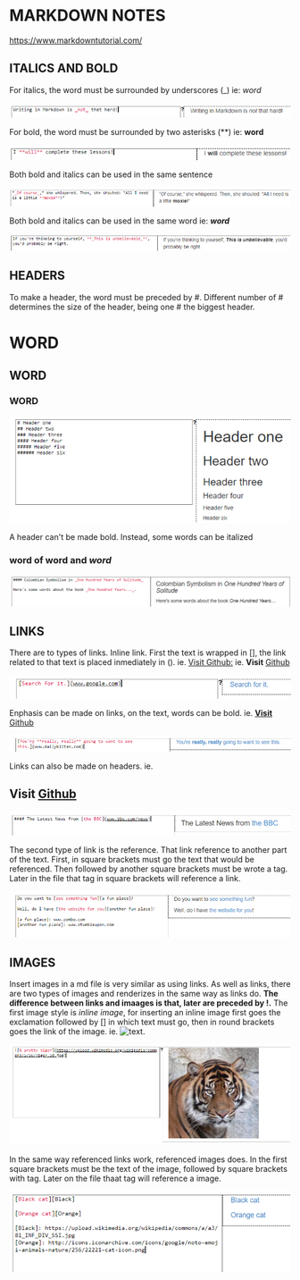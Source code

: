 # MARKDOWN NOTES

https://www.markdowntutorial.com/

## ITALICS AND BOLD
 For italics, the word must be surrounded by underscores (_)
 ie: _word_

![](Images_Markdown_notes/img1.png)


 For bold, the word must be surrounded by two asterisks (**)
 ie: **word**

![](Images_Markdown_notes/img2.png)

 Both bold and italics can be used in the same sentence

![](Images_Markdown_notes/img3.png)

 Both bold and italics can be used in the same word
 ie: **_word_**

 ![](Images_Markdown_notes/img4.png)

 ## HEADERS

 To make a header, the word must be preceded by #. Different number of # determines the size of the header, being one # the biggest header.
 
 # WORD
 ## WORD
 ### WORD

 ![](Images_Markdown_notes/img5.png)

 A header can't be made bold. Instead, some words can be italized 

 ### word of word and _word_

![](Images_Markdown_notes/img6.png)

## LINKS

There are to types of links. 
Inline link. First the text is wrapped in [], the link related to that text is placed inmediately in ().
ie. [Visit Github:](www.github.com)
ie. **Visit** [Github](www.github.com)

![](Images_Markdown_notes/img7.png)

Enphasis can be made on links, on the text, words can be bold.
ie. [**Visit** Github](www.github.com)

![](Images_Markdown_notes/img8.png)

Links can also be made on headers. 
ie. 
## Visit [Github](ww.github.com)

![](Images_Markdown_notes/img9.png)

The second type of link is the reference. That link reference to another part of the text.
First, in square brackets must go the text that would be referenced. Then followed by another square brackets must be wrote a tag. Later in the file that tag in square brackets will reference a link.

![](Images_Markdown_notes/img10.png)

## IMAGES
Insert images in a md file is very similar as using links.
As well as links, there are two types of images and renderizes in the same way as links do.
**The difference between links and imaages is that, later are preceded by !.**
The first image style is _inline image_, for inserting an inline image first goes the exclamation followed by [] in which text must go, then in round brackets goes the link of the image.
ie. ![text](image).

![](Images_Markdown_notes/img11.png)

In the same way referenced links work, referenced images does. In the first square brackets must be the text of the image, followed by square brackets with tag. Later on the file thaat tag will reference a image.

![](Images_Markdown_notes/img12.png)



